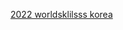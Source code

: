 [2022 worldsklilsss korea](https://showy-bison-778.notion.site/2025-1ebc2d015ab680d9af85e422c2606cb4?source=copy_link)
